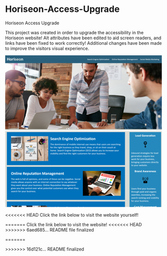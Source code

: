 # Horiseon-Access-Upgrade

Horiseon Access Upgrade

This project was created in order to upgrade the accessibility in the Horiseon website!
Alt attributes have been edited to aid screen readers, and links have been fixed to work correctly!
Additional changes have been made to improve the visitors visual experience. 

<img src="./assets/images/header.png"/>
<img src="./assets/images/hero.png" />

<<<<<<< HEAD
Click the link below to visit the website yourself!
<link href="https://melissabarrerafarias.github.io/Horiseon-Access-Upgrade/">
=======
Click the link below to visit the website!
<<<<<<< HEAD
<link href="https://melissabarrerafarias.github.io/Horiseon-Access-Upgrade/">
>>>>>>> 6aed685... README file finalized
 
=======
<link href="https://melissabarrerafarias.github.io/Horiseon-Access-Upgrade/"> 
>>>>>>> 16d121c... README finalized
